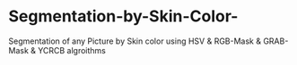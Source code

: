 # Segmentation-by-Skin-Color-
Segmentation of any Picture by Skin color using HSV &amp; RGB-Mask &amp; GRAB-Mask &amp; YCRCB algroithms
